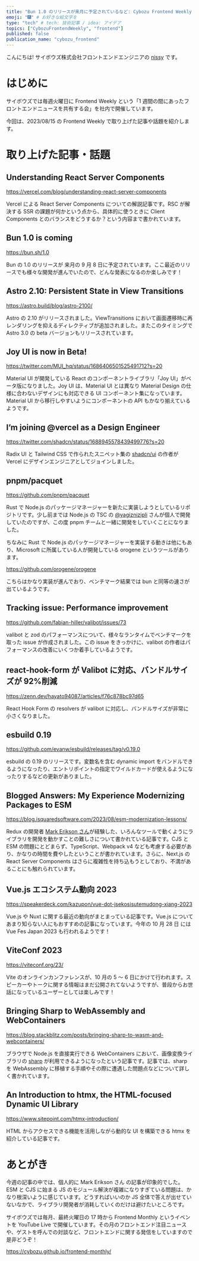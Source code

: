 ```yaml
---
title: "Bun 1.0 のリリースが来月に予定されているなど: Cybozu Frontend Weekly (2023/08/15号)"
emoji: "🎆" # お好きな絵文字を
type: "tech" # tech: 技術記事 / idea: アイデア
topics: ["CybozuFrontendWeekly", "frontend"]
published: false
publication_name: "cybozu_frontend"
---
```


こんにちは! サイボウズ株式会社フロントエンドエンジニアの [nissy](https://twitter.com/nissy_dev) です。

# はじめに

サイボウズでは毎週火曜日に Frontend Weekly という「1 週間の間にあったフロントエンドニュースを共有する会」を社内で開催しています。

今回は、2023/08/15 の Frontend Weekly で取り上げた記事や話題を紹介します。

# 取り上げた記事・話題

## Understanding React Server Components

https://vercel.com/blog/understanding-react-server-components

Vercel による React Server Components についての解説記事です。RSC が解決する SSR の課題が何かという点から、具体的に使うときに Client Components とのバランスをどうするか？という内容まで書かれています。

## Bun 1.0 is coming

https://bun.sh/1.0

Bun の 1.0 のリリースが 来月の 9 月 8 日に予定されています。ここ最近のリリースでも様々な開発が進んでいたので、どんな発表になるのか楽しみです！

## Astro 2.10: Persistent State in View Transitions

https://astro.build/blog/astro-2100/

Astro の 2.10 がリリースされました。ViewTransitions において画面遷移時に再レンダリングを抑えるディレクティブが追加されました。またこのタイミングで Astro 3.0 の beta バージョンもリリースされています。

## Joy UI is now in Beta!

https://twitter.com/MUI_hq/status/1686406501525491712?s=20

Material UI が開発している React のコンポーネントライブラリ「Joy UI」がベータ版になりました。Joy UI は、Material UI とは異なり Material Design の仕様に合わないデザインにも対応できる UI コンポーネント集になっています。Material UI から移行しやすいようにコンポーネントの API もかなり揃えているようです。

## I’m joining @vercel as a Design Engineer

https://twitter.com/shadcn/status/1688945578439499776?s=20

Radix UI と Tailwind CSS で作られたスニペット集の [shadcn/ui](https://ui.shadcn.com/) の作者が Vercel にデザインエンジニアとしてジョインしました。

## pnpm/pacquet

https://github.com/pnpm/pacquet

Rust で Node.js のパッケージマネージャーを新たに実装しようとしているリポジトリです。少し前までは Node.js の TSC の [@yagiznizipli](https://twitter.com/yagiznizipli) さんが個人で開発していたのですが、この度 pnpm チームと一緒に開発をしていくことになりました。

ちなみに Rust で Node.js のパッケージマネージャーを実装する動きは他にもあり、Microsoft に所属している人が開発している orogene というツールがあります。

https://github.com/orogene/orogene

こちらはかなり実装が進んでおり、ベンチマーク結果では bun と同等の速さが出ているようです。

## Tracking issue: Performance improvement

https://github.com/fabian-hiller/valibot/issues/73

valibot と zod のパフォーマンスについて、様々なランタイムでベンチマークを取った issue が作成されました。この issue をきっかけに、valibot の作者はパフォーマンスの改善にいくつか着手しているようです。

## react-hook-form が Valibot に対応、バンドルサイズが 92%削減

https://zenn.dev/hayato94087/articles/f76c878bc97d65

React Hook Form の resolvers が valibot に対応し、バンドルサイズが非常に小さくなりました。

## esbuild 0.19

https://github.com/evanw/esbuild/releases/tag/v0.19.0

esbuild の 0.19 のリリースです。変数名を含む dynamic import をバンドルできるようになったり、エントリポイントの指定でワイルドカードが使えるようになったりするなどの更新がありました。

## Blogged Answers: My Experience Modernizing Packages to ESM

https://blog.isquaredsoftware.com/2023/08/esm-modernization-lessons/

Redux の開発者 [Mark Erikson さん](https://github.com/markerikson)が経験した、いろんなツールで動くようにライブラリを開発を動かすことの難しさについて書かれている記事です。CJS と ESM の問題にとどまらず、TypeScript、Webpack v4 なども考慮する必要があり、かなりの時間を費やしたということが書かれています。さらに、Next.js の React Server Components はさらに複雑性を持ち込もうとしており、不満があることにも触れられています。

## Vue.js エコシステム動向 2023

https://speakerdeck.com/kazupon/vue-dot-jsekosisutemudong-xiang-2023

Vue.js や Nuxt に関する最近の動向がまとまっている記事です。Vue.js についてあまり知らない人にもおすすめの記事になっています。今年の 10 月 28 日 には Vue Fes Japan 2023 も行われるようです！

## ViteConf 2023

https://viteconf.org/23/

Vite のオンラインカンファレンスが、10 月の 5 〜 6 日にかけて行われます。スピーカーやトークに関する情報はまだ公開されてないようですが、普段からお世話になっているユーザーとしては楽しみです！

## Bringing Sharp to WebAssembly and WebContainers

https://blog.stackblitz.com/posts/bringing-sharp-to-wasm-and-webcontainers/

ブラウザで Node.js を直接実行できる WebContainers において、画像変換ライブラリの [sharp](https://sharp.pixelplumbing.com/) が利用できるようになったという記事です。記事では、sharp を WebAssembly に移植する手順やその際に遭遇した問題点などについて詳しく書かれています。

## An Introduction to htmx, the HTML-focused Dynamic UI Library

https://www.sitepoint.com/htmx-introduction/

HTML からアクセスできる機能を活用しながら動的な UI を構築できる htmx を紹介している記事です。

# あとがき

今週の記事の中では、個人的に Mark Erikson さん の記事が印象的でした。ESM と CJS に始まる JS のモジュール解決が複雑になりすぎている問題は、かなり根深いように感じています。どうすればいいのか JS 全体で答えが出せていないなかで、ライブラリ開発者が消耗していくのだけは避けたいところです。

サイボウズでは毎月、最終火曜日の 17 時から Frontend Monthly というイベントを YouTube Live で開催しています。その月のフロントエンド注目ニュースや、ゲストを呼んでの対談など、フロントエンドに関する発信をしていますので是非どうぞ！

https://cybozu.github.io/frontend-monthly/
